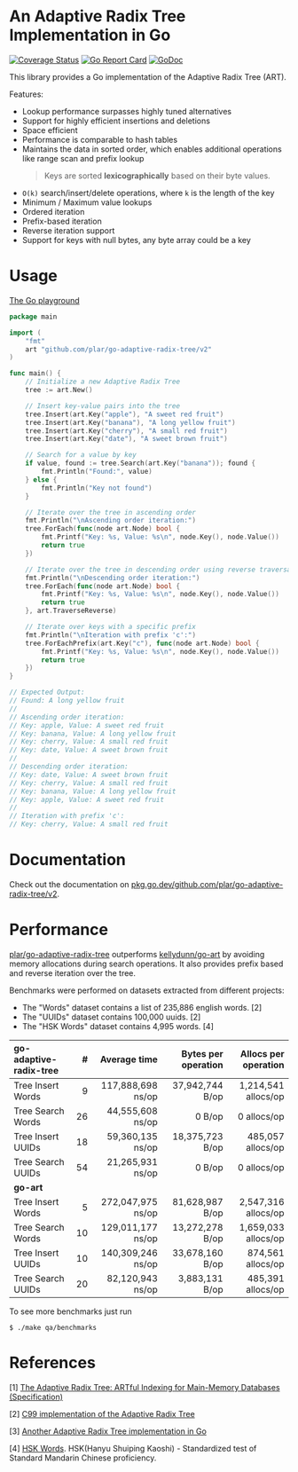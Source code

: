 An Adaptive Radix Tree Implementation in Go
====

[![Coverage Status](https://coveralls.io/repos/github/plar/go-adaptive-radix-tree/badge.svg?branch=master&v=1)](https://coveralls.io/github/plar/go-adaptive-radix-tree?branch=master) [![Go Report Card](https://goreportcard.com/badge/github.com/plar/go-adaptive-radix-tree)](https://goreportcard.com/report/github.com/plar/go-adaptive-radix-tree) [![GoDoc](https://godoc.org/github.com/plar/go-adaptive-radix-tree?status.svg)](https://pkg.go.dev/github.com/plar/go-adaptive-radix-tree/v2)

This library provides a Go implementation of the Adaptive Radix Tree (ART).

Features:
* Lookup performance surpasses highly tuned alternatives
* Support for highly efficient insertions and deletions
* Space efficient
* Performance is comparable to hash tables
* Maintains the data in sorted order, which enables additional operations like range scan and prefix lookup
	> Keys are sorted **lexicographically** based on their byte values.
* `O(k)` search/insert/delete operations, where `k` is the length of the key
* Minimum / Maximum value lookups
* Ordered iteration
* Prefix-based iteration
* Reverse iteration support
* Support for keys with null bytes, any byte array could be a key

# Usage

[The Go playground](https://go.dev/play/p/tBJa0d50eOp)

```go
package main

import (
	"fmt"
	art "github.com/plar/go-adaptive-radix-tree/v2"
)

func main() {
	// Initialize a new Adaptive Radix Tree
	tree := art.New()

	// Insert key-value pairs into the tree
	tree.Insert(art.Key("apple"), "A sweet red fruit")
	tree.Insert(art.Key("banana"), "A long yellow fruit")
	tree.Insert(art.Key("cherry"), "A small red fruit")
	tree.Insert(art.Key("date"), "A sweet brown fruit")

	// Search for a value by key
	if value, found := tree.Search(art.Key("banana")); found {
		fmt.Println("Found:", value)
	} else {
		fmt.Println("Key not found")
	}

	// Iterate over the tree in ascending order
	fmt.Println("\nAscending order iteration:")
	tree.ForEach(func(node art.Node) bool {
		fmt.Printf("Key: %s, Value: %s\n", node.Key(), node.Value())
		return true
	})

	// Iterate over the tree in descending order using reverse traversal
	fmt.Println("\nDescending order iteration:")
	tree.ForEach(func(node art.Node) bool {
		fmt.Printf("Key: %s, Value: %s\n", node.Key(), node.Value())
		return true
	}, art.TraverseReverse)

	// Iterate over keys with a specific prefix
	fmt.Println("\nIteration with prefix 'c':")
	tree.ForEachPrefix(art.Key("c"), func(node art.Node) bool {
		fmt.Printf("Key: %s, Value: %s\n", node.Key(), node.Value())
		return true
	})
}

// Expected Output:
// Found: A long yellow fruit
//
// Ascending order iteration:
// Key: apple, Value: A sweet red fruit
// Key: banana, Value: A long yellow fruit
// Key: cherry, Value: A small red fruit
// Key: date, Value: A sweet brown fruit
//
// Descending order iteration:
// Key: date, Value: A sweet brown fruit
// Key: cherry, Value: A small red fruit
// Key: banana, Value: A long yellow fruit
// Key: apple, Value: A sweet red fruit
//
// Iteration with prefix 'c':
// Key: cherry, Value: A small red fruit
```

# Documentation

Check out the documentation on [pkg.go.dev/github.com/plar/go-adaptive-radix-tree/v2](https://pkg.go.dev/github.com/plar/go-adaptive-radix-tree/v2).

# Performance

[plar/go-adaptive-radix-tree](https://github.com/plar/go-adaptive-radix-tree) outperforms [kellydunn/go-art](https://github.com/kellydunn/go-art) by avoiding memory allocations during search operations.
It also provides prefix based and reverse iteration over the tree.

Benchmarks were performed on datasets extracted from different projects:
- The "Words" dataset contains a list of 235,886 english words. [2]
- The "UUIDs" dataset contains 100,000 uuids.                   [2]
- The "HSK Words" dataset contains 4,995 words.                 [4]

|**go-adaptive-radix-tree**| #  | Average time      |Bytes per operation|Allocs per operation |
|:-------------------------|---:|------------------:|------------------:|--------------------:|
|       Tree Insert Words  |  9 | 117,888,698 ns/op |  37,942,744  B/op | 1,214,541 allocs/op |
|       Tree Search Words  | 26 |  44,555,608 ns/op |            0 B/op |         0 allocs/op |
|       Tree Insert UUIDs  | 18 |  59,360,135 ns/op |   18,375,723 B/op |   485,057 allocs/op |
|       Tree Search UUIDs  | 54 |  21,265,931 ns/op |            0 B/op |         0 allocs/op |
|**go-art**                |    |                   |                   |                     |
|       Tree Insert Words  |  5 | 272,047,975 ns/op |   81,628,987 B/op | 2,547,316 allocs/op |
|       Tree Search Words  | 10 | 129,011,177 ns/op |   13,272,278 B/op | 1,659,033 allocs/op |
|       Tree Insert UUIDs  | 10 | 140,309,246 ns/op |   33,678,160 B/op |   874,561 allocs/op |
|       Tree Search UUIDs  | 20 |  82,120,943 ns/op |    3,883,131 B/op |   485,391 allocs/op |

To see more benchmarks just run

```
$ ./make qa/benchmarks
```

# References

[1] [The Adaptive Radix Tree: ARTful Indexing for Main-Memory Databases (Specification)](http://www-db.in.tum.de/~leis/papers/ART.pdf)

[2] [C99 implementation of the Adaptive Radix Tree](https://github.com/armon/libart)

[3] [Another Adaptive Radix Tree implementation in Go](https://github.com/kellydunn/go-art)

[4] [HSK Words](http://hskhsk.pythonanywhere.com/hskwords). HSK(Hanyu Shuiping Kaoshi) - Standardized test of Standard Mandarin Chinese proficiency.
